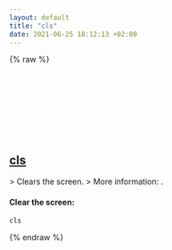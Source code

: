 ```yaml
---
layout: default
title: "cls"
date: 2021-06-25 18:12:13 +02:00
---
```

{% raw %}
<h2 id="cls">
  <a href="/en/windows/cls.html">cls</a> <a href="#cls"><svg class="icon">
    <use href="/assets/images/unicode_sprite.svg#link" />
  </svg></a>
</h2>
> Clears the screen.
> More information: <https://docs.microsoft.com/windows-server/administration/windows-commands/cls>.

#### Clear the screen:
```shell
cls
```
{% endraw %}